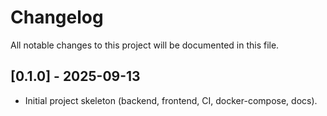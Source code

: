 # Changelog

All notable changes to this project will be documented in this file.

## [0.1.0] - 2025-09-13
- Initial project skeleton (backend, frontend, CI, docker-compose, docs).

